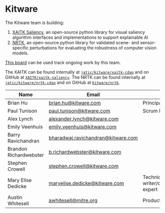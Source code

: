 # Kitware

The Kitware team is building:

1. [XAITK Saliency](../products/xaitk.md), an open-source python library for visual saliency algorithm interfaces and implementations to support explainable AI
2. [NRTK](../products/nrtk.md), an open-source python library for validated scene- and sensor-specific perturbations for evaluating the robustness of computer vision models.

[This board](https://gitlab.jatic.net/groups/jatic/kitware/-/boards) can be used track ongoing work by this team. 

The XAITK can be found internally at [`jatic/kitware/xaitk-cdao`](https://gitlab.jatic.net/jatic/kitware/xaitk-cdao) and on GitHub at [`XAITK/xaitk-saliency`](https://github.com/XAITK/xaitk-saliency/). The NRTK can be found internally at [`jatic/kitware/nrtk-cdao`](https://gitlab.jatic.net/jatic/kitware/nrtk-cdao) and on GitHub at [`Kitware/nrtk`](https://github.com/Kitware/nrtk/).

| Name | Email | Role |
| ---- | ----- | ---- |
| Brian Hu | brian.hu@kitware.com | Principal Investigator |
| Paul Tunison | paul.tunison@kitware.com | Scrum Master |
| Alex Lynch | alexander.lynch@kitware.com | | 
| Emily Veenhuis | emily.veenhuis@kitware.com | |
| Barry Ravichandran | bharadwaj.ravichandran@kitware.com | |
| Brandon Richardwebster | b.richardwebster@kitware.com | |
| Stephen Crowell | stephen.crowell@kitware.com | |
| Mary Elise Dedicke | maryelise.dedicke@kitware.com | Technical writer/documentation expert |
| Austin Whitesell | awhitesell@mitre.org | Product Owner |

